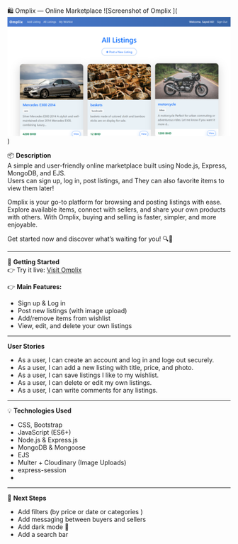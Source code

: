 🛍️ Omplix — Online Marketplace
![Screenshot of Omplix ](![alt text](image.png))

📦 **Description**  
A simple and user-friendly online marketplace built using Node.js, Express, MongoDB, and EJS.  
Users can sign up, log in, post listings, and They can also favorite items to view them later!  

Omplix is your go-to platform for browsing and posting listings with ease.
Explore available items, connect with sellers, and share your own products with others.
With Omplix, buying and selling is faster, simpler, and more enjoyable.

Get started now and discover what’s waiting for you! 🔍💬

---

🚀 **Getting Started**  
👉 Try it live: [Visit Omplix](https://omplix-ba2d0cff3925.herokuapp.com) 

👉 **Main Features:**
- Sign up & Log in
- Post new listings (with image upload)
- Add/remove items from wishlist
- View, edit, and delete your own listings

---

 **User Stories**
- As a user, I can create an account and log in and loge out securely.
- As a user, I can add a new listing with title, price, and photo.
- As a user, I can save listings I like to my wishlist.
- As a user, I can delete or edit my own listings.
- As a user, I can write comments for any listings.

---

💡 **Technologies Used**
- CSS, Bootstrap
- JavaScript (ES6+)
- Node.js & Express.js
- MongoDB & Mongoose
- EJS
- Multer + Cloudinary (Image Uploads)
- express-session
- 

---

🚧 **Next Steps**
- Add filters (by price or date or categories )
- Add messaging between buyers and sellers
- Add dark mode 🌙
- Add a search bar